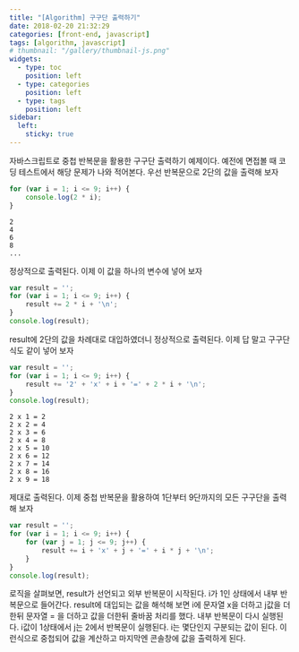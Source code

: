 ```yaml
---
title: "[Algorithm] 구구단 출력하기"
date: 2018-02-20 21:32:29
categories: [front-end, javascript]
tags: [algorithm, javascript]
# thumbnail: "/gallery/thumbnail-js.png"
widgets:
  - type: toc
    position: left
  - type: categories
    position: left
  - type: tags
    position: left
sidebar:
  left:
    sticky: true
---
```


자바스크립트로 중첩 반복문을 활용한 구구단 출력하기 예제이다. 예전에 면접볼 때 코딩 테스트에서 해당 문제가 나와 적어본다. 우선 반복문으로 2단의 값을 출력해 보자

<!-- more -->

```javascript
for (var i = 1; i <= 9; i++) {
    console.log(2 * i);
}
```
```
2  
4  
6  
8  
...
```

정상적으로 출력된다. 이제 이 값을 하나의 변수에 넣어 보자

```javascript
var result = '';
for (var i = 1; i <= 9; i++) {
    result += 2 * i + '\n';
}
console.log(result);
```

result에 2단의 값을 차례대로 대입하였더니 정상적으로 출력된다. 이제 답 말고 구구단식도 같이 넣어 보자

```javascript
var result = '';
for (var i = 1; i <= 9; i++) {
    result += '2' + 'x' + i + '=' + 2 * i + '\n';
}
console.log(result);
```
```
2 x 1 = 2  
2 x 2 = 4  
2 x 3 = 6  
2 x 4 = 8  
2 x 5 = 10  
2 x 6 = 12  
2 x 7 = 14  
2 x 8 = 16  
2 x 9 = 18  
```

제대로 출력된다. 이제 중첩 반복문을 활용하여 1단부터 9단까지의 모든 구구단을 출력해 보자

```javascript
var result = '';
for (var i = 1; i <= 9; i++) {
    for (var j = 1; j <= 9; j++) {
        result += i + 'x' + j + '=' + i * j + '\n';
    }
}
console.log(result);
```

로직을 살펴보면, result가 선언되고 외부 반복문이 시작된다. i가 1인 상태에서 내부 반복문으로 들어간다. result에 대입되는 값을 해석해 보면 i에 문자열 x을 더하고 j값을 더한뒤 문자열 = 을 더하고 값을 더한뒤 줄바꿈 처리를 했다. 내부 반복문이 다시 실행된다. i값이 1상태에서 j는 2에서 반복문이 실행된다. i는 몇단인지 구분되는 값이 된다. 이런식으로 중첩되어 값을 계산하고 마지막엔 콘솔창에 값을 출력하게 된다.
